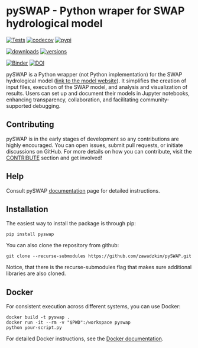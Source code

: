 # pySWAP - Python wraper for SWAP hydrological model

[![Tests](https://github.com/zawadzkim/pySWAP/actions/workflows/tests.yaml/badge.svg)](https://github.com/zawadzkim/pySWAP/actions/workflows/tests.yaml)
[![codecov](https://codecov.io/gh/zawadzkim/pySWAP/graph/badge.svg?token=TG8KU0S6PM)](https://codecov.io/gh/zawadzkim/pySWAP)
[![pypi](https://img.shields.io/pypi/v/pySWAP.svg)](https://pypi.python.org/pypi/pySWAP)

[![downloads](https://static.pepy.tech/badge/pySWAP/month)](https://pepy.tech/project/pySWAP)
[![versions](https://img.shields.io/pypi/pyversions/pySWAP.svg)](https://pypi.python.org/pypi/pySWAP)

[![Binder](https://mybinder.org/badge_logo.svg)](https://mybinder.org/v2/gh/zawadzkim/pySWAP/notebooks)
[![DOI](https://zenodo.org/badge/757418278.svg)](https://doi.org/10.5281/zenodo.14884487)


pySWAP is a Python wrapper (not Python implementation) for the SWAP hydrological model ([link to the model website](https://www.swap.alterra.nl/)). It simplifies the creation of input files, execution of the SWAP model, and analysis and visualization of results. Users can set up and document their models in Jupyter notebooks, enhancing transparency, collaboration, and facilitating community-supported debugging.

## Contributing

pySWAP is in the early stages of development so any contributions are highly encouraged. You can open issues, submit pull requests, or initiate discussions on GitHub. For more details on how you can contribute, visit the [CONTRIBUTE](./docs/CONTRIBUTING.md) section and get involved!

## Help

Consult pySWAP [documentation](https://zawadzkim.github.io/pySWAP/) page for detailed instructions.

## Installation

The easiest way to install the package is through pip:

```shell
pip install pyswap
```

You can also clone the repository from github:

```shell
git clone --recurse-submodules https://github.com/zawadzkim/pySWAP.git
```

Notice, that there is the recurse-submodules flag that makes sure additional libraries are also cloned.

## Docker

For consistent execution across different systems, you can use Docker:

```shell
docker build -t pyswap .
docker run -it --rm -v "$PWD":/workspace pyswap
python your-script.py
```

For detailed Docker instructions, see the [Docker documentation](docs/user-guide/docker.md).
